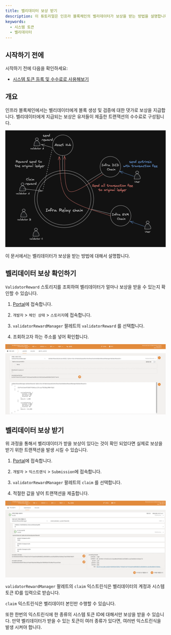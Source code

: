 ```yaml
---
title: 벨리데이터 보상 받기
description: 이 튜토리얼은 인프라 블록체인의 벨리데이터가 보상을 받는 방법을 설명합니다.
keywords:
  - 시스템 토큰
  - 벨리데이터
---
```


## 시작하기 전에

시작하기 전에 다음을 확인하세요:

- [시스템 토큰 등록 및 수수료로 사용해보기](./how-to-pay-transaction-fee.md)

## 개요

인프라 블록체인에서는 벨리데이터에게 블록 생성 및 검증에 대한 댓가로 보상을 지급합니다. 벨리데이터에게 지급되는 보상은 유저들이 제출한 트랜잭션의 수수료로 구성됩니다. 

![validator-reward-process](/media/images/docs/infrablockchain/tutorials/validator-reward-process.png)


이 문서에서는 벨리데이터가 보상을 받는 방법에 대해서 설명합니다.

## 벨리데이터 보상 확인하기

`ValidatorReward` 스토리지를 조회하여 벨리데이터가 얼마나 보상을 받을 수 있는지 확인할 수 있습니다.

1. [Portal](https://portal.infrablockspace.net)에 접속합니다.


2. `개발자` > `체인 상태` > `스토리지`에 접속합니다. 


3. `validatorRewardManager` 팔레트의 `validatorReward` 를 선택합니다.


4. 조회하고자 하는 주소를 넣어 확인합니다.

![storage](/media/images/docs/infrablockchain/tutorials/validator-reward-storage.png)

## 벨리데이터 보상 받기

위 과정을 통해서 벨리데이터가 받을 보상이 있다는 것이 확인 되었다면 실제로 보상을 받기 위한 트랜잭션을 발생 시킬 수 있습니다.

1. [Portal](https://portal.infrablockspace.net)에 접속합니다.


2. `개발자` > `익스트랜식` > `Submission`에 접속합니다. 


3. `validatorRewardManager` 팔레트의 `claim` 를 선택합니다.


4. 적절한 값을 넣어 트랜잭션을 제출합니다.

![claim](/media/images/docs/infrablockchain/tutorials/reward-claim.png)

`validatorRewardManager` 팔레트의 `claim` 익스트린식은 벨리데이터의 계정과 시스템 토큰 ID를 입력으로 받습니다. 

`claim` 익스트린식은 벨리데이터 본인만 수행할 수 있습니다.

또한 한번의 익스트린식에 한 종류의 시스템 토큰 ID에 대해서만 보상을 받을 수 있습니다. 만약 벨리데이터가 받을 수 있는 토큰이 여러 종류가 있다면, 여러번 익스트린식을 발생 시켜야 합니다.